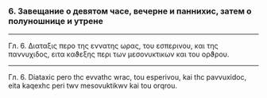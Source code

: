 
### 6. Завещание о девятом часе, вечерне и паннихис, затем о полуношнице и утрене
 
 
 
 
--- 
 
Гл. 6.  Διαταξις περο της εννατης ωρας, του εσπερινου, και της παννυχιδος, 
ειτα καϑεξης περι των μεσονυκτικων και του ορϑρου.

 
--- 
 
Гл. 6. Diataxic pero thc evvathc wrac, tou esperivou, kai thc pavvuхidoc, 
eita kaqexhc peri twv mesovuktikwv kai tou orqrou. 
 
